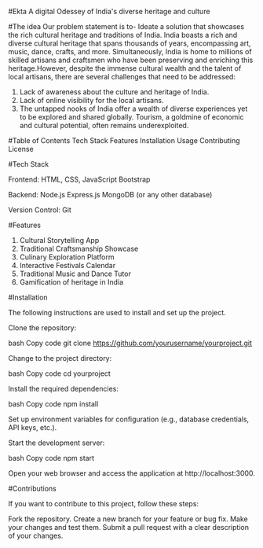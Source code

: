 #Ekta
A digital Odessey of India's diverse heritage and culture


#The idea
Our problem statement is to- Ideate a solution that showcases the rich cultural heritage and traditions of India.
India boasts a rich and diverse cultural heritage that spans thousands of years, encompassing
art, music, dance, crafts, and more. Simultaneously, India is home to millions of skilled artisans
and craftsmen who have been preserving and enriching this heritage.However, despite the
immense cultural wealth and the talent of local artisans, there are several challenges that need to
be addressed:
1. Lack of awareness about the culture and heritage of India.
2. Lack of online visibility for the local artisans.
3. The untapped nooks of India offer a wealth of diverse experiences yet to be explored and
shared globally. Tourism, a goldmine of economic and cultural potential, often remains
underexploited.

#Table of Contents
Tech Stack
Features
Installation
Usage
Contributing
License


#Tech Stack

Frontend:
HTML, CSS, JavaScript
Bootstrap

Backend:
Node.js
Express.js
MongoDB (or any other database)

Version Control:
Git


#Features
1. Cultural Storytelling App
2. Traditional Craftsmanship 
Showcase
3. Culinary Exploration Platform
4. Interactive Festivals Calendar
5. Traditional Music and Dance Tutor
6. Gamification of heritage in India

#Installation

The following instructions are used to install and set up the project.

Clone the repository:

bash
Copy code
git clone https://github.com/yourusername/yourproject.git


Change to the project directory:

bash
Copy code
cd yourproject


Install the required dependencies:

bash
Copy code
npm install


Set up environment variables for configuration (e.g., database credentials, API keys, etc.).

Start the development server:

bash
Copy code
npm start

Open your web browser and access the application at http://localhost:3000.


#Contributions

If you want to contribute to this project, follow these steps:

Fork the repository.
Create a new branch for your feature or bug fix.
Make your changes and test them.
Submit a pull request with a clear description of your changes.
